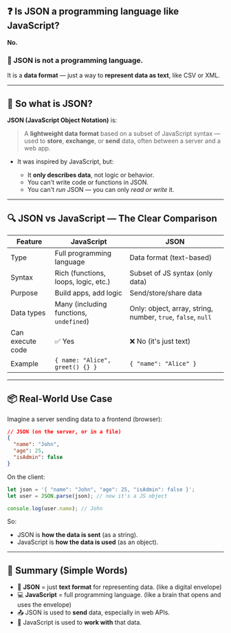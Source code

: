 ## ❓ Is JSON a programming language like JavaScript?

**No.**

### 🔹 JSON is not a programming language.

It is a **data format** — just a way to **represent data as text**, like CSV or XML.

---

## 🧩 So what is JSON?

**JSON (JavaScript Object Notation)** is:

> A **lightweight data format** based on a subset of JavaScript syntax — used to **store**, **exchange**, or **send** data, often between a server and a web app.

* It was inspired by JavaScript, but:

  * It **only describes data**, not logic or behavior.
  * You can't write code or functions in JSON.
  * You can't *run* JSON — you can only *read or write* it.

---

## 🔍 JSON vs JavaScript — The Clear Comparison

| Feature          | JavaScript                              | JSON                                                         |
| ---------------- | --------------------------------------- | ------------------------------------------------------------ |
| Type             | Full programming language               | Data format (text-based)                                     |
| Syntax           | Rich (functions, loops, logic, etc.)    | Subset of JS syntax (only data)                              |
| Purpose          | Build apps, add logic                   | Send/store/share data                                        |
| Data types       | Many (including functions, `undefined`) | Only: object, array, string, number, `true`, `false`, `null` |
| Can execute code | ✅ Yes                                   | ❌ No (it's just text)                                        |
| Example          | `{ name: "Alice", greet() {} }`         | `{ "name": "Alice" }`                                        |

---

## 📦 Real-World Use Case

Imagine a server sending data to a frontend (browser):

```json
// JSON (on the server, or in a file)
{
  "name": "John",
  "age": 25,
  "isAdmin": false
}
```

On the client:

```js
let json = '{ "name": "John", "age": 25, "isAdmin": false }';
let user = JSON.parse(json); // now it's a JS object

console.log(user.name); // John
```

So:

* JSON is **how the data is sent** (as a string).
* JavaScript is **how the data is used** (as an object).

---

## 🧠 Summary (Simple Words)

* 🧾 **JSON** = just **text format** for representing data. (like a digital envelope)
* 💻 **JavaScript** = full programming language. (like a brain that opens and uses the envelope)
* 📤 JSON is used to **send** data, especially in web APIs.
* 🧠 JavaScript is used to **work with** that data.

